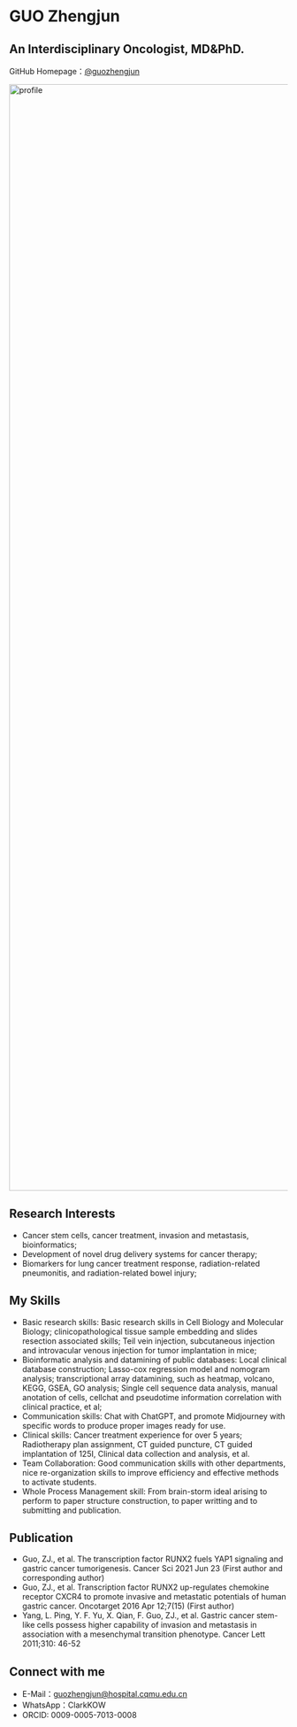 # GUO Zhengjun

## An Interdisciplinary Oncologist, MD&PhD.

GitHub Homepage：[@guozhengjun](https://github.com/guozhengjun)


<img width="2000" alt="profile" src="https://guozhengjun.github.io/guo.github.io/pictures/Klarksu_cell_dying_necrosis_apoptosis._white_background._119b1d4f-49f6-44a9-89a8-9ae94be6fd7d.png">

## Research Interests
- Cancer stem cells, cancer treatment, invasion and metastasis, bioinformatics;
- Development of novel drug delivery systems for cancer therapy;
- Biomarkers for lung cancer treatment response, radiation-related pneumonitis, and radiation-related bowel injury;


## My Skills

- Basic research skills: Basic research skills in Cell Biology and Molecular Biology; clinicopathological tissue sample embedding and slides resection associated skills; Teil vein injection, subcutaneous injection and introvacular venous injection for tumor implantation in mice;
- Bioinformatic analysis and datamining of public databases: Local clinical database construction; Lasso-cox regression model and nomogram analysis; transcriptional array datamining, such as heatmap, volcano, KEGG, GSEA, GO analysis; Single cell sequence data analysis, manual anotation of cells, cellchat and pseudotime information correlation with clinical practice, et al;
- Communication skills: Chat with ChatGPT, and promote Midjourney with specific words to produce proper images ready for use.
- Clinical skills: Cancer treatment experience for over 5 years; Radiotherapy plan assignment, CT guided puncture, CT guided implantation of 125I, Clinical data collection and analysis, et al.
- Team Collaboration: Good communication skills with other departments, nice re-organization skills to improve efficiency and effective methods to activate students.
- Whole Process Management skill: From brain-storm ideal arising to perform to paper structure construction, to paper writting and to submitting and publication.


## Publication

- Guo, ZJ., et al. The transcription factor RUNX2 fuels YAP1 signaling and gastric cancer tumorigenesis. Cancer Sci 2021 Jun 23 (First author and corresponding author)
- Guo, ZJ., et al. Transcription factor RUNX2 up-regulates chemokine receptor CXCR4 to promote invasive and metastatic potentials of human gastric cancer. Oncotarget 2016 Apr 12;7(15) (First author)
- Yang, L. Ping, Y. F. Yu, X. Qian, F. Guo, ZJ., et al. Gastric cancer stem-like cells possess higher capability of invasion and metastasis in association with a mesenchymal transition phenotype. Cancer Lett 2011;310: 46-52

## Connect with me

- E-Mail：guozhengjun@hospital.cqmu.edu.cn
- WhatsApp：ClarkKOW
- ORCID: 0009-0005-7013-0008
